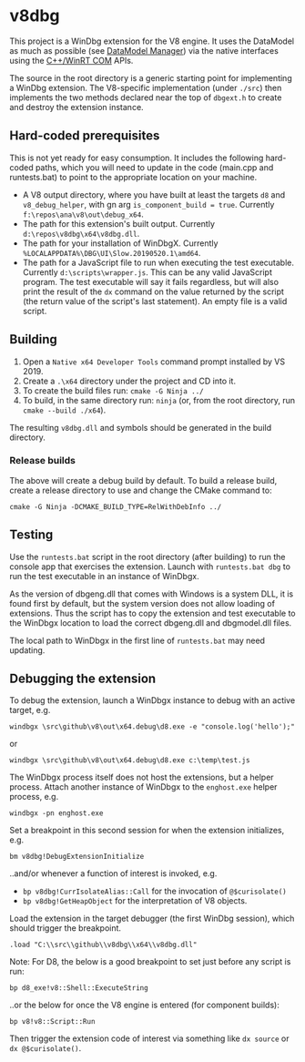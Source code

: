 # v8dbg
This project is a WinDbg extension for the V8 engine. It uses the DataModel as
much as possible (see [DataModel Manager]) via the native interfaces using the
[C++/WinRT COM] APIs.

The source in the root directory is a generic starting point for implementing a
WinDbg extension. The V8-specific implementation (under `./src`) then implements
the two methods declared near the top of `dbgext.h` to create and destroy the
extension instance.

## Hard-coded prerequisites

This is not yet ready for easy consumption. It includes the following hard-coded
paths, which you will need to update in the code (main.cpp and runtests.bat) to
point to the appropriate location on your machine.

* A V8 output directory, where you have built at least the targets `d8` and
  `v8_debug_helper`, with gn arg `is_component_build = true`. Currently
  `f:\repos\ana\v8\out\debug_x64`.
* The path for this extension's built output. Currently
  `d:\repos\v8dbg\x64\v8dbg.dll`.
* The path for your installation of WinDbgX. Currently
  `%LOCALAPPDATA%\DBG\UI\Slow.20190520.1\amd64`.
* The path for a JavaScript file to run when executing the test executable.
  Currently `d:\scripts\wrapper.js`. This can be any valid JavaScript program.
  The test executable will say it fails regardless, but will also print the
  result of the `dx` command on the value returned by the script (the return
  value of the script's last statement). An empty file is a valid script.

## Building

1. Open a `Native x64 Developer Tools` command prompt installed by VS 2019.
2. Create a `.\x64` directory under the project and CD into it.
3. To create the build files run: `cmake -G Ninja ../`
4. To build, in the same directory run: `ninja` (or, from the root directory,
   run `cmake --build ./x64`).

The resulting `v8dbg.dll` and symbols should be generated in the build directory.

### Release builds

The above will create a debug build by default. To build a release build, create
a release directory to use and change the CMake command to:

`cmake -G Ninja -DCMAKE_BUILD_TYPE=RelWithDebInfo ../`

## Testing

Use the `runtests.bat` script in the root directory (after building) to run the
console app that exercises the extension. Launch with `runtests.bat dbg` to run
the test executable in an instance of WinDbgx.

As the version of dbgeng.dll that comes with Windows is a system DLL, it is
found first by default, but the system version does not allow loading of extensions.
Thus the script has to copy the extension and test executable to the WinDbgx
location to load the correct dbgeng.dll and dbgmodel.dll files.

The local path to WinDbgx in the first line of `runtests.bat` may need updating.

## Debugging the extension

To debug the extension, launch a WinDbgx instance to debug with an active target, e.g.

`windbgx \src\github\v8\out\x64.debug\d8.exe -e "console.log('hello');"`

or

`windbgx \src\github\v8\out\x64.debug\d8.exe c:\temp\test.js`

The WinDbgx process itself does not host the extensions, but a helper process.
Attach another instance of WinDbgx to the `enghost.exe` helper process, e.g.

`windbgx -pn enghost.exe`

Set a breakpoint in this second session for when the extension initializes, e.g.

`bm v8dbg!DebugExtensionInitialize`

..and/or whenever a function of interest is invoked, e.g.

 - `bp v8dbg!CurrIsolateAlias::Call` for the invocation of `@$curisolate()`
 - `bp v8dbg!GetHeapObject` for the interpretation of V8 objects.

Load the extension in the target debugger (the first WinDbg session), which
should trigger the breakpoint.

`.load "C:\\src\\github\\v8dbg\\x64\\v8dbg.dll"`

Note: For D8, the below is a good breakpoint to set just before any script is run:

`bp d8_exe!v8::Shell::ExecuteString`

..or the below for once the V8 engine is entered (for component builds):

`bp v8!v8::Script::Run`

Then trigger the extension code of interest via something like `dx source` or
`dx @$curisolate()`.

[DataModel Manager]: https://docs.microsoft.com/en-us/windows-hardware/drivers/debugger/data-model-cpp-overview
[C++/WinRT COM]: https://docs.microsoft.com/en-us/windows/uwp/cpp-and-winrt-apis/consume-com
